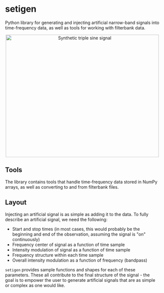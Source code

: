 # setigen
Python library for generating and injecting artificial narrow-band signals into time-frequency data, as well as tools for working with filterbank data.

<p align="center">
<img src="doc/source/triple_sine.png" alt="Synthetic triple sine signal"
width="500" height="400"/>
</p>

## Tools
The library contains tools that handle time-frequency data stored in NumPy arrays, as well as converting to and from filterbank files.

## Layout

Injecting an artificial signal is as simple as adding it to the data. To fully describe an artificial signal, we need the following:

* Start and stop times (in most cases, this would probably be the beginning and end of the observation, assuming the signal is "on" continuously)
* Frequency center of signal as a function of time sample
* Intensity modulation of signal as a function of time sample
* Frequency structure within each time sample
* Overall intensity modulation as a function of frequency (bandpass)

`setigen` provides sample functions and shapes for each of these parameters. These all contribute to the final structure of the signal - the goal is to empower the user to generate artificial signals that are as simple or complex as one would like.
